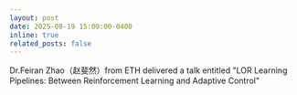 ```yaml
---
layout: post
date: 2025-08-19 15:00:00-0400
inline: true
related_posts: false
---
```


Dr.Feiran Zhao（赵斐然）from ETH delivered a talk entitled "LOR Learning Pipelines: Between Reinforcement Learning and Adaptive Control"
